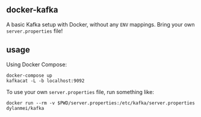 docker-kafka
------------

A basic Kafka setup with Docker, without any `ENV` mappings. Bring your own `server.properties` file!

## usage

Using Docker Compose:

```
docker-compose up
kafkacat -L -b localhost:9092
```

To use your own `server.properties` file, run something like:

```
docker run --rm -v $PWD/server.properties:/etc/kafka/server.properties dylanmei/kafka
```
